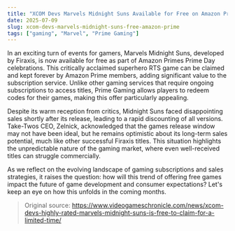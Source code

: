 ```yaml
---
title: "XCOM Devs Marvels Midnight Suns Available for Free on Amazon Prime"
date: 2025-07-09
slug: xcom-devs-marvels-midnight-suns-free-amazon-prime
tags: ["gaming", "Marvel", "Prime Gaming"]
---
```


In an exciting turn of events for gamers, Marvels Midnight Suns, developed by Firaxis, is now available for free as part of Amazon Primes Prime Day celebrations. This critically acclaimed superhero RTS game can be claimed and kept forever by Amazon Prime members, adding significant value to the subscription service. Unlike other gaming services that require ongoing subscriptions to access titles, Prime Gaming allows players to redeem codes for their games, making this offer particularly appealing.

Despite its warm reception from critics, Midnight Suns faced disappointing sales shortly after its release, leading to a rapid discounting of all versions. Take-Twos CEO, Zelnick, acknowledged that the games release window may not have been ideal, but he remains optimistic about its long-term sales potential, much like other successful Firaxis titles. This situation highlights the unpredictable nature of the gaming market, where even well-received titles can struggle commercially.

As we reflect on the evolving landscape of gaming subscriptions and sales strategies, it raises the question: how will this trend of offering free games impact the future of game development and consumer expectations? Let's keep an eye on how this unfolds in the coming months.
> Original source: https://www.videogameschronicle.com/news/xcom-devs-highly-rated-marvels-midnight-suns-is-free-to-claim-for-a-limited-time/